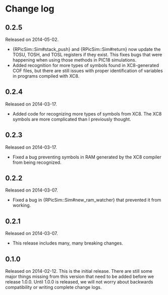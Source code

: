 Change log
====

0.2.5
----
Released on 2014-05-02.

- {RPicSim::Sim#stack_push} and {RPicSim::Sim#return} now update the TOSU, TOSH, and TOSL registers if they exist.
  This fixes bugs that were happening when using those methods in PIC18 simulations.
- Added recognition for more types of symbols found in XC8-generated COF files, but there are still issues with proper identification of variables in programs compiled with XC8.

0.2.4
----
Released on 2014-03-17.

- Added code for recognizing more types of symbols from XC8.  The XC8 symbols are more complicated than I previously thought.

0.2.3
----
Released on 2014-03-17.

- Fixed a bug preventing symbols in RAM generated by the XC8 compiler from being recognized.

0.2.2
----
Released on 2014-03-07.

- Fixed a bug in {RPicSim::Sim#new_ram_watcher} that prevented it from working.

0.2.1
----

Released on 2014-03-07.

- This release includes many, many breaking changes.

0.1.0
----

Released on 2014-02-12.
This is the initial release.
There are still some major things missing from this version that need to be added before we release 1.0.0.
Until 1.0.0 is released, we will not worry about backwards compatibility or writing complete change logs.
